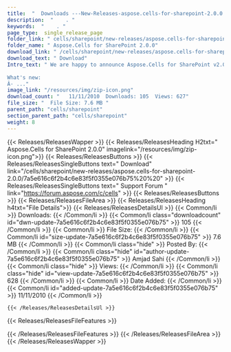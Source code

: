 ```yaml
---
title:  "  Downloads ---New-Releases-aspose.cells-for-sharepoint-2.0.0 . " 
description:  "    . " 
keywords:  "    . " 
page_type:  single_release_page
folder_link: " cells/sharepoint/new-releases/aspose.cells-for-sharepoint-2.0.0/"
folder_name: " Aspose.Cells for SharePoint 2.0.0"
download_link: " /cells/sharepoint/new-releases/aspose.cells-for-sharepoint-2.0.0/7a5e616c6f2b4c6e83f5f0355e076b75"
download_text: " Download"
Intro_text: " We are happy to announce Aspose.Cells for SharePoint v2.0.0!
 
What's new:
Â· ..."
image_link: "/resources/img/zip-icon.png"
download_count: "   11/11/2010  Downloads: 105  Views: 627"
file_size: "  File Size: 7.6 MB "
parent_path: "cells/sharepoint"
section_parent_path: "cells/sharepoint"
weight: 8
---
```


{{< Releases/ReleasesWapper >}}
  {{< Releases/ReleasesHeading H2txt=" Aspose.Cells for SharePoint 2.0.0" imagelink="/resources/img/zip-icon.png">}}
  {{< Releases/ReleasesButtons >}}
    {{< Releases/ReleasesSingleButtons text=" Download" link="/cells/sharepoint/new-releases/aspose.cells-for-sharepoint-2.0.0/7a5e616c6f2b4c6e83f5f0355e076b75%20%20" >}}
    {{< Releases/ReleasesSingleButtons text=" Support Forum " link="https://forum.aspose.com/c/cells" >}}
  {{< Releases/ReleasesButtons >}}
  {{< Releases/ReleasesFileArea >}}
    {{< Releases/ReleasesHeading h4txt="File Details">}}
    {{< Releases/ReleasesDetailsUl >}}
            {{< Common/li  >}} Downloads: {{< /Common/li >}} 
      {{< Common/li class="downloadcount" id="dwn-update-7a5e616c6f2b4c6e83f5f0355e076b75" >}} 105 {{< /Common/li >}} 
      {{< Common/li  >}} File Size: {{< /Common/li >}} 
      {{< Common/li id="size-update-7a5e616c6f2b4c6e83f5f0355e076b75" >}} 7.6 MB {{< /Common/li >}} 
      {{< Common/li  class="hide" >}} Posted By: {{< /Common/li >}} 
      {{< Common/li class="hide" id="author-update-7a5e616c6f2b4c6e83f5f0355e076b75" >}} Amjad Sahi {{< /Common/li >}} 
      {{< Common/li class="hide"  >}} Views: {{< /Common/li >}} 
      {{< Common/li class="hide" id="view-update-7a5e616c6f2b4c6e83f5f0355e076b75" >}} 628 {{< /Common/li >}} 
      {{< Common/li  >}} Date Added: {{< /Common/li >}} 
      {{< Common/li id="added-update-7a5e616c6f2b4c6e83f5f0355e076b75" >}} 11/11/2010 {{< /Common/li >}} 

    {{< /Releases/ReleasesDetailsUl >}}

  {{< Releases/ReleasesFileFeatures >}}
      
  {{< /Releases/ReleasesFileFeatures >}}
 {{< /Releases/ReleasesFileArea >}}
{{< /Releases/ReleasesWapper >}}


